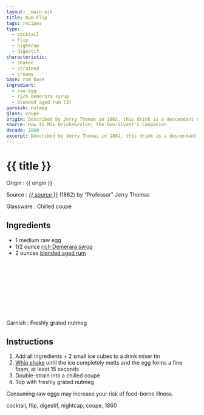 ```yaml
---
layout: _main.njk
title: Rum Flip
tags: recipes
type:
  - cocktail
  - flip
  - nightcap
  - digestif
characteristic:
  - shaken
  - strained
  - creamy
base: rum base
ingredient:
  - raw egg
  - rich Demerara syrup
  - blended aged rum (3)
garnish: nutmeg
glass: coupe
origin: Described by Jerry Thomas in 1862, this drink is a descendant of the tavern flip, which called for rum and beer. At some point, egg entered the recipe; later, the beer disappeared.
source: How to Mix Drinks&colon; The Bon-Vivant's Companion
decade: 1860
excerpt: Described by Jerry Thomas in 1862, this drink is a descendant of the tavern flip, which originally called for rum and beer.
---
```

<!-- markdownlint-disable MD025 -->
# {{ title }}
<!-- markdownlint-enable MD025 -->

Origin
  : {{ origin }}

Source
  : <cite><a href="https://www.amazon.com/Bartenders-Guide-Drinks-Vivants-Companion/dp/1603111662" target="_blank" rel="external noopener"><span data-pagefind-filter="Source">{{ source }}</span></a></cite> (1862) by <q>Professor</q> Jerry Thomas

Glassware
  : Chilled coupé

## Ingredients

* 1 medium raw egg
* 1/2 ounce [rich Demerara syrup](/mixes/2-1-simple-syrup)
* 2 ounces [blended aged rum](/rums/05-rum-blended-aged/)<icon-l space="1em" class="bigger" label="(3)"><span class="with-icon"><svg class="icon"><use href="/assets/images/icons/circle-3.svg#circle-3"></use></svg></span></icon-l>

Garnish
  : Freshly grated nutmeg

## Instructions

1. Add all ingredients + 2 small ice cubes to a drink mixer tin
2. <a href="https://punchdrink.com/articles/who-said-whip-shake-ramos-gin-fizz-cocktail-technique/" target="_blank" rel="external noopener">Whip shake</a> until the ice completely melts and the egg forms a fine foam, at least 15 seconds
3. Double-strain into a chilled coupé
4. Top with freshly grated nutmeg

<tiki-callout type="warning">

  Consuming raw eggs may increase your risk of food-borne illness.

</tiki-callout>

<div
  data-cat[0]="Drink"
  data-type[0]="Cocktail"
  data-type[1]="Flip"
  data-type[2]="Digestif"
  data-type[3]="Nightcap"
  data-char[0]="Shaken"
  data-char[1]="Strained"
  data-char[2]="Creamy"
  data-base[0]="Rum/Cane spirits"
  data-ingredient[0]="Egg, raw"
  data-ingredient[1]="Rich Demerara syrup"
  data-ingredient[2]="Blended aged rum [3]"
  data-origin[0]="Jerry Thomas"
  data-glass[0]="Coupé"
  data-garnish[0]="Nutmeg, grated"
  data-decade[0]="1860"
  data-pagefind-filter="
    Category[data-cat[0]],
    Type[data-type[0]],
    Type[data-type[1]],
    Type[data-type[2]],
    Type[data-type[3]],
    Characteristic[data-char[0]],
    Characteristic[data-char[1]],
    Characteristic[data-char[2]],
    Base[data-base[0]],
    Ingredient[data-ingredient[0]],
    Ingredient[data-ingredient[1]],
    Ingredient[data-ingredient[2]],
    Origin[data-origin[0]],
    Glassware[data-glass[0]],
    Garnish[data-garnish[0]],
    Decade[data-decade[0]]
  "
>
</div>

<div class="keywords" aria-hidden>cocktail, flip, digestif, nightcap, coupe, 1860</div>
